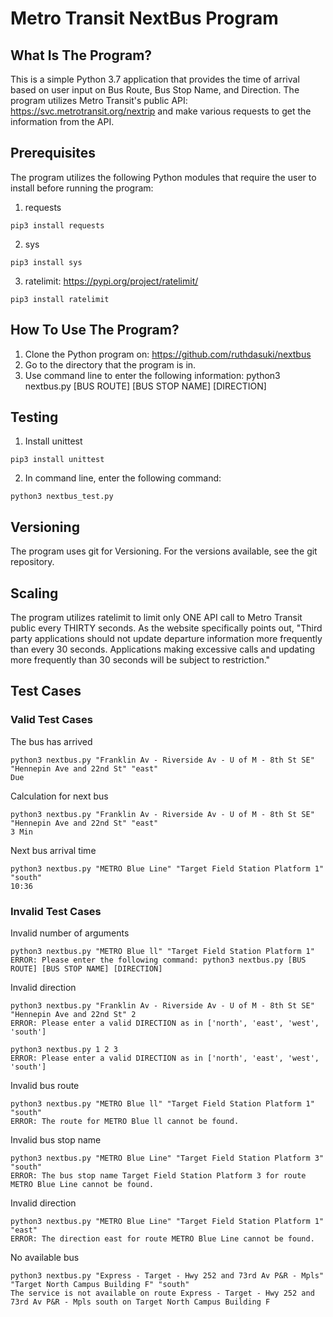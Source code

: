 Metro Transit NextBus Program
==============================


What Is The Program?
-------------

This is a simple Python 3.7 application that provides the time of arrival based on user input on Bus Route, Bus Stop Name, and Direction. The program utilizes Metro Transit's public API: https://svc.metrotransit.org/nextrip and make various requests to get the information from the API.

Prerequisites
---------------

The program utilizes the following Python modules that require the user to install before running the program:
1. requests

```
pip3 install requests
```

2. sys

```
pip3 install sys
```

3. ratelimit: https://pypi.org/project/ratelimit/

```
pip3 install ratelimit
```


How To Use The Program?
---------------

1. Clone the Python program on: https://github.com/ruthdasuki/nextbus
2. Go to the directory that the program is in.
3. Use command line to enter the following information: python3 nextbus.py [BUS ROUTE] [BUS STOP NAME] [DIRECTION]


Testing
-------

1. Install unittest

```
pip3 install unittest
```

2. In command line, enter the following command:

```
python3 nextbus_test.py
```


Versioning
-------
The program uses git for Versioning. For the versions available, see the git repository.


Scaling
-------
The program utilizes ratelimit to limit only ONE API call to Metro Transit public every THIRTY seconds. As the website specifically points out, "Third party applications should not update departure information more frequently than every 30 seconds. Applications making excessive calls and updating more frequently than 30 seconds will be subject to restriction."


Test Cases
-------

### Valid Test Cases

The bus has arrived

```
python3 nextbus.py "Franklin Av - Riverside Av - U of M - 8th St SE" "Hennepin Ave and 22nd St" "east"
Due
```

Calculation for next bus

```
python3 nextbus.py "Franklin Av - Riverside Av - U of M - 8th St SE" "Hennepin Ave and 22nd St" "east"
3 Min
```

Next bus arrival time

```
python3 nextbus.py "METRO Blue Line" "Target Field Station Platform 1" "south"
10:36
```


### Invalid Test Cases

Invalid number of arguments

```
python3 nextbus.py "METRO Blue ll" "Target Field Station Platform 1"
ERROR: Please enter the following command: python3 nextbus.py [BUS ROUTE] [BUS STOP NAME] [DIRECTION]
```

Invalid direction

```
python3 nextbus.py "Franklin Av - Riverside Av - U of M - 8th St SE" "Hennepin Ave and 22nd St" 2
ERROR: Please enter a valid DIRECTION as in ['north', 'east', 'west', 'south']
```

```
python3 nextbus.py 1 2 3
ERROR: Please enter a valid DIRECTION as in ['north', 'east', 'west', 'south']
```

Invalid bus route

```
python3 nextbus.py "METRO Blue ll" "Target Field Station Platform 1" "south"
ERROR: The route for METRO Blue ll cannot be found.
```

Invalid bus stop name

```
python3 nextbus.py "METRO Blue Line" "Target Field Station Platform 3" "south"
ERROR: The bus stop name Target Field Station Platform 3 for route METRO Blue Line cannot be found.
```

Invalid direction

```
python3 nextbus.py "METRO Blue Line" "Target Field Station Platform 1" "east"
ERROR: The direction east for route METRO Blue Line cannot be found.
```

No available bus

```
python3 nextbus.py "Express - Target - Hwy 252 and 73rd Av P&R - Mpls" "Target North Campus Building F" "south"
The service is not available on route Express - Target - Hwy 252 and 73rd Av P&R - Mpls south on Target North Campus Building F
```
